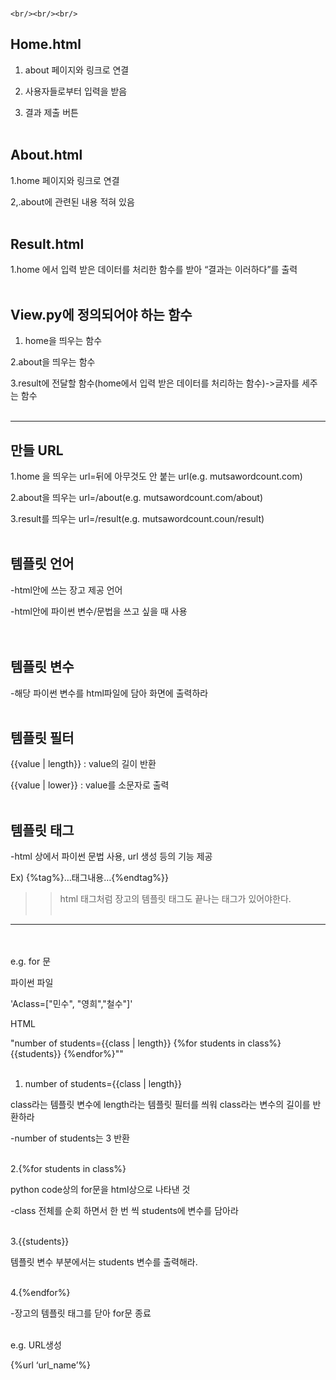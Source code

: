 ### <WORDCOUNT>
	<br/><br/><br/>

## Home.html
1. about 페이지와 링크로 연결

2. 사용자들로부터 입력을 받음

3. 결과 제출 버튼
<br/><br/>
 

## About.html
1.home 페이지와 링크로 연결

2,.about에 관련된 내용 적혀 있음
<br/><br/>
 

## Result.html
1.home 에서 입력 받은 데이터를 처리한 함수를 받아 “결과는 이러하다”를 출력
<br/><br/>


## View.py에 정의되어야 하는 함수
1. home을 띄우는 함수

2.about을 띄우는 함수

3.result에 전달할 함수(home에서 입력 받은 데이터를 처리하는 함수)->글자를 세주는 함수
<br/><br/>

 
 ******************

## 만들 URL
1.home 을 띄우는 url=뒤에 아무것도 안 붙는 url(e.g. mutsawordcount.com)

2.about을 띄우는 url=/about(e.g. mutsawordcount.com/about)

3.result를 띄우는 url=/result(e.g. mutsawordcount.coun/result)
<br/><br/>

## 템플릿 언어       
-html안에 쓰는 장고 제공 언어

-html안에 파이썬 변수/문법을 쓰고 싶을 때 사용  
<br/><br/>


## 템플릿 변수

-해당 파이썬 변수를 html파일에 담아 화면에 출력하라
<br/><br/>

## 템플릿 필터
{{value | length}} : value의 길이 반환

{{value | lower}} : value를 소문자로 출력
<br/><br/>

## 템플릿 태그
-html 상에서 파이썬 문법 사용, url 생성 등의 기능 제공

Ex) {%tag%}…태그내용…{%endtag%}}

>>html 태그처럼 장고의 템플릿 태그도 끝나는 태그가 있어야한다.
<br/><br/>

******************

<br/><br/>
 e.g. for 문

파이썬 파일

'Aclass=["민수", "영희","철수"]'
<br/>


HTML

"number of students={{class | length}}
{%for students in class%}
    {{students}}
{%endfor%}""
<br/><br/>
 

 1. number of students={{class | length}}

class라는 템플릿 변수에 length라는 템플릿 필터를 씌워 class라는 변수의 길이를 반환하라

-number of students는 3 반환
<br/><br/>

 

2.{%for students in class%}

python code상의 for문을 html상으로 나타낸 것

-class 전체를 순회 하면서 한 번 씩 students에 변수를 담아라
<br/><br/>
 

3.{{students}}

템플릿 변수 부분에서는 students 변수를 출력해라.
<br/><br/>

 

4.{%endfor%}

-장고의 템플릿 태그를 닫아 for문 종료
<br/>
<br/> 

 

e.g. URL생성

{%url ‘url_name’%}